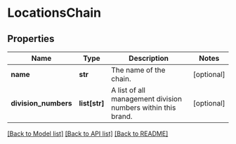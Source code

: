 # LocationsChain

## Properties
Name | Type | Description | Notes
------------ | ------------- | ------------- | -------------
**name** | **str** | The name of the chain. | [optional] 
**division_numbers** | **list[str]** | A list of all management division numbers within this brand. | [optional] 

[[Back to Model list]](../README.md#documentation-for-models) [[Back to API list]](../README.md#documentation-for-api-endpoints) [[Back to README]](../README.md)

